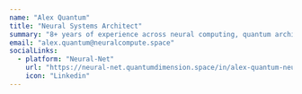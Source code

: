 ```yaml
---
name: "Alex Quantum"
title: "Neural Systems Architect"
summary: "8+ years of experience across neural computing, quantum architecture, holographic interfaces, and temporal database design."
email: "alex.quantum@neuralcompute.space"
socialLinks:
  - platform: "Neural-Net"
    url: "https://neural-net.quantumdimension.space/in/alex-quantum-neural-architect/"
    icon: "Linkedin"
---
```

